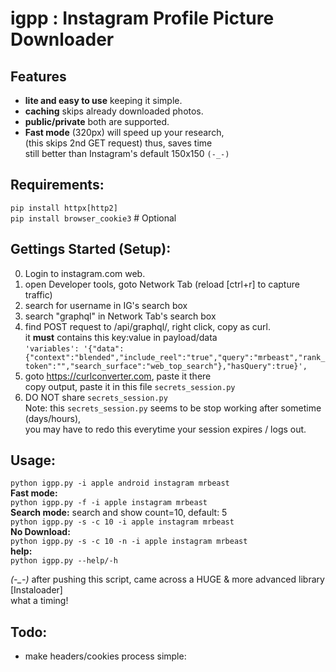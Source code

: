 # igpp : Instagram Profile Picture Downloader  

## Features  
- **lite and easy to use** keeping it simple.  
- **caching** skips already downloaded photos.  
- **public/private** both are supported.  
- **Fast mode** (320px) will speed up your research,  
  (this skips 2nd GET request) thus, saves time  
  still better than Instagram's default 150x150 `(-_-)`   

## Requirements:  
`pip install httpx[http2]`  
`pip install browser_cookie3`  # Optional  

## Gettings Started (Setup):  
0. Login to instagram.com web.  
1. open Developer tools, goto Network Tab (reload [ctrl+r] to capture traffic)  
2. search for username in IG's search box  
3. search "graphql" in Network Tab's search box  
4. find POST request to /api/graphql/, right click, copy as curl.  
it **must** contains this key:value in payload/data  
`'variables': '{"data":{"context":"blended","include_reel":"true","query":"mrbeast","rank_token":"","search_surface":"web_top_search"},"hasQuery":true}',`   
5. goto https://curlconverter.com, paste it there     
copy output, paste it in this file `secrets_session.py`  
6. DO NOT share `secrets_session.py`   
Note: this `secrets_session.py` seems to be stop working after sometime (days/hours),  
  you may have to redo this everytime your session expires / logs out.  


## Usage:  
  `python igpp.py -i apple android instagram mrbeast`   
**Fast mode:**   
  `python igpp.py -f -i apple instagram mrbeast`  
**Search mode:** search and show count=10, default: 5  
  `python igpp.py -s -c 10 -i apple instagram mrbeast`  
**No Download:**  
  `python igpp.py -s -c 10 -n -i apple instagram mrbeast`  
**help:**  
  `python igpp.py --help/-h`  

*(-_-)* after pushing this script, came across a HUGE & more advanced library [Instaloader]  
  what a timing!   

## Todo:  
- make headers/cookies process simple:  
	
